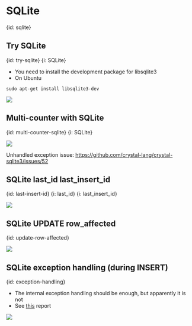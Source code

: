 # SQLite
{id: sqlite}

## Try SQLite
{id: try-sqlite}
{i: SQLite}

* You need to install the development package for libsqlite3
* On Ubuntu

```
sudo apt-get install libsqlite3-dev
```

![](examples/sqlite/try_sqlite.cr)


## Multi-counter with SQLite
{id: multi-counter-sqlite}
{i: SQLite}

![](examples/sqlite/multi_counter_sqlite.cr)

Unhandled exception issue: https://github.com/crystal-lang/crystal-sqlite3/issues/52

## SQLite last_id last_insert_id
{id: last-insert-id}
{i: last_id}
{i: last_insert_id}

![](examples/sqlite/last_id.cr)

## SQLite UPDATE row_affected
{id: update-row-affected}

![](examples/sqlite/rows_affected.cr)

## SQLite exception handling (during INSERT)
{id: exception-handling}

* The internal exception handling should be enough, but apparently it is not
* See [this](https://github.com/crystal-lang/crystal-sqlite3/issues/52) report

![](examples/sqlite/insert_exception.cr)
